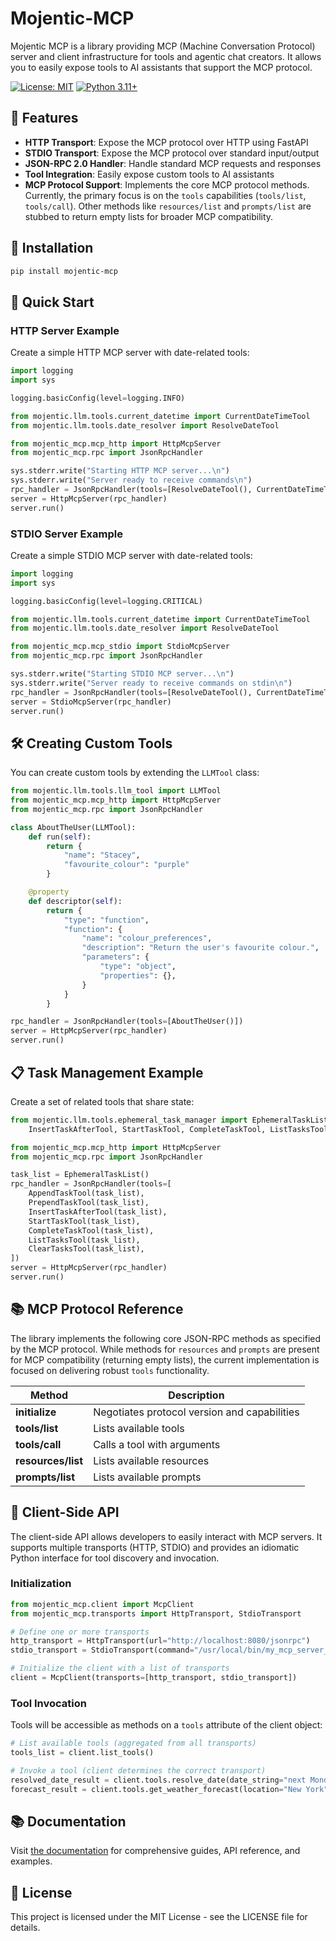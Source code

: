 # Mojentic-MCP

Mojentic MCP is a library providing MCP (Machine Conversation Protocol) server and client infrastructure for tools and agentic chat creators. It allows you to easily expose tools to AI assistants that support the MCP protocol.

[![License: MIT](https://img.shields.io/badge/License-MIT-yellow.svg)](https://opensource.org/licenses/MIT)
[![Python 3.11+](https://img.shields.io/badge/python-3.11+-blue.svg)](https://www.python.org/downloads/)

## 🚀 Features

- **HTTP Transport**: Expose the MCP protocol over HTTP using FastAPI
- **STDIO Transport**: Expose the MCP protocol over standard input/output
- **JSON-RPC 2.0 Handler**: Handle standard MCP requests and responses
- **Tool Integration**: Easily expose custom tools to AI assistants
- **MCP Protocol Support**: Implements the core MCP protocol methods. Currently, the primary focus is on the `tools` capabilities (`tools/list`, `tools/call`). Other methods like `resources/list` and `prompts/list` are stubbed to return empty lists for broader MCP compatibility.

## 🔧 Installation

```bash
pip install mojentic-mcp
```

## 🚦 Quick Start

### HTTP Server Example

Create a simple HTTP MCP server with date-related tools:

```python
import logging
import sys

logging.basicConfig(level=logging.INFO)

from mojentic.llm.tools.current_datetime import CurrentDateTimeTool
from mojentic.llm.tools.date_resolver import ResolveDateTool

from mojentic_mcp.mcp_http import HttpMcpServer
from mojentic_mcp.rpc import JsonRpcHandler

sys.stderr.write("Starting HTTP MCP server...\n")
sys.stderr.write("Server ready to receive commands\n")
rpc_handler = JsonRpcHandler(tools=[ResolveDateTool(), CurrentDateTimeTool()])
server = HttpMcpServer(rpc_handler)
server.run()
```

### STDIO Server Example

Create a simple STDIO MCP server with date-related tools:

```python
import logging
import sys

logging.basicConfig(level=logging.CRITICAL)

from mojentic.llm.tools.current_datetime import CurrentDateTimeTool
from mojentic.llm.tools.date_resolver import ResolveDateTool

from mojentic_mcp.mcp_stdio import StdioMcpServer
from mojentic_mcp.rpc import JsonRpcHandler

sys.stderr.write("Starting STDIO MCP server...\n")
sys.stderr.write("Server ready to receive commands on stdin\n")
rpc_handler = JsonRpcHandler(tools=[ResolveDateTool(), CurrentDateTimeTool()])
server = StdioMcpServer(rpc_handler)
server.run()
```

## 🛠️ Creating Custom Tools

You can create custom tools by extending the `LLMTool` class:

```python
from mojentic.llm.tools.llm_tool import LLMTool
from mojentic_mcp.mcp_http import HttpMcpServer
from mojentic_mcp.rpc import JsonRpcHandler

class AboutTheUser(LLMTool):
    def run(self):
        return {
            "name": "Stacey",
            "favourite_colour": "purple"
        }

    @property
    def descriptor(self):
        return {
            "type": "function",
            "function": {
                "name": "colour_preferences",
                "description": "Return the user's favourite colour.",
                "parameters": {
                    "type": "object",
                    "properties": {},
                }
            }
        }

rpc_handler = JsonRpcHandler(tools=[AboutTheUser()])
server = HttpMcpServer(rpc_handler)
server.run()
```

## 📋 Task Management Example

Create a set of related tools that share state:

```python
from mojentic.llm.tools.ephemeral_task_manager import EphemeralTaskList, AppendTaskTool, PrependTaskTool, \
    InsertTaskAfterTool, StartTaskTool, CompleteTaskTool, ListTasksTool, ClearTasksTool

from mojentic_mcp.mcp_http import HttpMcpServer
from mojentic_mcp.rpc import JsonRpcHandler

task_list = EphemeralTaskList()
rpc_handler = JsonRpcHandler(tools=[
    AppendTaskTool(task_list),
    PrependTaskTool(task_list),
    InsertTaskAfterTool(task_list),
    StartTaskTool(task_list),
    CompleteTaskTool(task_list),
    ListTasksTool(task_list),
    ClearTasksTool(task_list),
])
server = HttpMcpServer(rpc_handler)
server.run()
```

## 📚 MCP Protocol Reference

The library implements the following core JSON-RPC methods as specified by the MCP protocol. While methods for `resources` and `prompts` are present for MCP compatibility (returning empty lists), the current implementation is focused on delivering robust `tools` functionality.

| Method | Description |
|--------|-------------|
| **initialize** | Negotiates protocol version and capabilities |
| **tools/list** | Lists available tools |
| **tools/call** | Calls a tool with arguments |
| **resources/list** | Lists available resources |
| **prompts/list** | Lists available prompts |

## 🔌 Client-Side API

The client-side API allows developers to easily interact with MCP servers. It supports multiple transports (HTTP, STDIO) and provides an idiomatic Python interface for tool discovery and invocation.

### Initialization

```python
from mojentic_mcp.client import McpClient
from mojentic_mcp.transports import HttpTransport, StdioTransport

# Define one or more transports
http_transport = HttpTransport(url="http://localhost:8080/jsonrpc")
stdio_transport = StdioTransport(command="/usr/local/bin/my_mcp_server_command")

# Initialize the client with a list of transports
client = McpClient(transports=[http_transport, stdio_transport])
```

### Tool Invocation

Tools will be accessible as methods on a `tools` attribute of the client object:

```python
# List available tools (aggregated from all transports)
tools_list = client.list_tools()

# Invoke a tool (client determines the correct transport)
resolved_date_result = client.tools.resolve_date(date_string="next Monday")
forecast_result = client.tools.get_weather_forecast(location="New York", days=3)
```

## 📚 Documentation

Visit [the documentation](https://svetzal.github.io/mojentic/) for comprehensive guides, API reference, and examples.

## 📄 License

This project is licensed under the MIT License - see the LICENSE file for details.
